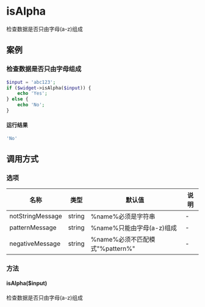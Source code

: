 isAlpha
=======

检查数据是否只由字母(a-z)组成

案例
----

### 检查数据是否只由字母组成
```php
$input = 'abc123';
if ($widget->isAlpha($input)) {
    echo 'Yes';
} else {
    echo 'No';
}
```

#### 运行结果
```php
'No'
```

调用方式
--------

### 选项

| 名称                | 类型    | 默认值                           | 说明              |
|---------------------|---------|----------------------------------|-------------------|
| notStringMessage    | string  | %name%必须是字符串               | -                 |
| patternMessage      | string  | %name%只能由字母(a-z)组成        | -                 |
| negativeMessage     | string  | %name%必须不匹配模式"%pattern%"  | -                 |

### 方法

#### isAlpha($input)
检查数据是否只由字母(a-z)组成